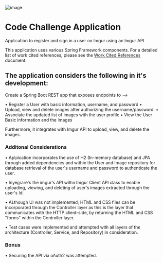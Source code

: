 ![image](https://github.com/coddiec01/code-challenge/assets/160797879/1584e681-3f69-4e36-9f4d-428c72b9cc5c)

# Code Challenge Application
Application to register and sign in a user on Imgur using an Imgur API

This application uses various Spring Framework components. For a detailed list of work cited references, please see the [Work Cited References](docs/work_cited.md) document.

## The application considers the following in it's development: 

Create a Spring Boot REST app that exposes endpoints to -->

• Register a User with basic information, username, and password
• Upload, view and delete images after authorizing the username/password.
• Associate the updated list of images with the user profile
• View the User Basic Information and the Images

Furthermore, it integrates with Imgur API to upload, view, and delete the images.

### Additonal Considerations

• Aplpication incorporates the use of H2 (In-memory database) and JPA through added dependencies and within the User and Image repository for database retrieval of 
  the user's username and password to authenticate the user.

• Inyegrare's the imgur's API withn Imgur Client API class to enable uploading, viewing, and deleting of user's images extracted through the user's Id. 

• ALthough UI was not implemented, HTML and CSS files can be incorporated through the Controller layer as this is the layer that communicates with the HTTP client-side, 
  by returning the HTML and CSS "forms" within the Controller layer.
  
• Test cases were implemented and attempted with all layers of the architecture (Controller, Service, and Repository) in consideration.

### Bonus
• Securing the API via oAuth2 was attempted.
